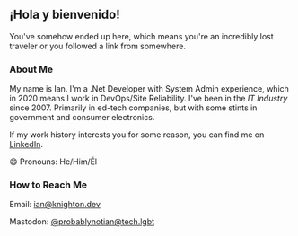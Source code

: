 ## ¡Hola y bienvenido!

You've somehow ended up here, which means you're an incredibly lost traveler or you followed a link from somewhere. 

### About Me 

My name is Ian. I'm a .Net Developer with System Admin experience, which in 2020 means I work in DevOps/Site Reliability. I've been in the *IT Industry* since 2007. Primarily in ed-tech companies, but with some stints in government and consumer electronics. 

If my work history interests you for some reason, you can find me on [LinkedIn](https://www.linkedin.com/in/ianknighton1/).

😄 Pronouns: He/Him/Él

### How to Reach Me

Email: ian@knighton.dev

Mastodon: [@probablynotian@tech.lgbt](https://tech.lgbt/@probablynotian)



<!--
**IanKnighton/IanKnighton** is a ✨ _special_ ✨ repository because its `README.md` (this file) appears on your GitHub profile.

Here are some ideas to get you started:

- 🔭 I’m currently working on ...
- 🌱 I’m currently learning ...
- 👯 I’m looking to collaborate on ...
- 🤔 I’m looking for help with ...
- 💬 Ask me about ...
- 📫 How to reach me: ...
- 😄 Pronouns: ...
- ⚡ Fun fact: ...
-->
